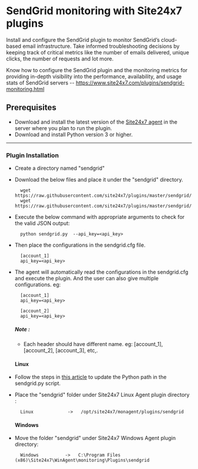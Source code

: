 # SendGrid monitoring with Site24x7 plugins

Install and configure the SendGrid plugin to monitor SendGrid’s cloud-based email infrastructure. Take informed troubleshooting decisions by keeping track of critical metrics like the number of emails delivered, unique clicks, the number of requests and lot more.

Know how to configure the SendGrid plugin and the monitoring metrics for providing in-depth visibility into the performance, availability, and usage stats of SendGrid servers -- https://www.site24x7.com/plugins/sendgrid-monitoring.html

## Prerequisites

- Download and install the latest version of the [Site24x7 agent](https://www.site24x7.com/app/client#/admin/inventory/add-monitor) in the server where you plan to run the plugin.
- Download and install Python version 3 or higher.

---

### Plugin Installation  

- Create a directory named "sendgrid"

- Download the below files and place it under the "sendgrid" directory.

		wget https://raw.githubusercontent.com/site24x7/plugins/master/sendgrid/sendgrid.py
		wget https://raw.githubusercontent.com/site24x7/plugins/master/sendgrid/sendgrid.cfg


- Execute the below command with appropriate arguments to check for the valid JSON output:

		python sendgrid.py  --api_key=<api_key>
  
- Then place the configurations in the sendgrid.cfg file.

		[account_1]
		api_key=<api_key>
  
- The agent will automatically read the configurations in the sendgrid.cfg and execute the plugin. And the user can also give multiple configurations. eg:


		[account_1]
		api_key=<api_key>
  
		[account_2]
		api_key=<api_key>

  ##### Note :

  - Each header should have different name. eg: [account_1], [account_2], [account_3], etc,.
  
  #### Linux
  
- Follow the steps in [this article](https://support.site24x7.com/portal/en/kb/articles/updating-python-path-in-a-plugin-script-for-linux-servers) to update the Python path in the sendgrid.py script.

- Place the "sendgrid" folder under Site24x7 Linux Agent plugin directory : 

		Linux             ->   /opt/site24x7/monagent/plugins/sendgrid

  #### Windows 

- Move the folder "sendgrid" under Site24x7 Windows Agent plugin directory: 

		Windows          ->   C:\Program Files (x86)\Site24x7\WinAgent\monitoring\Plugins\sendgrid

